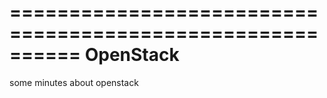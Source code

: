 ==========================================================
  OpenStack
==========================================================

some minutes about openstack

